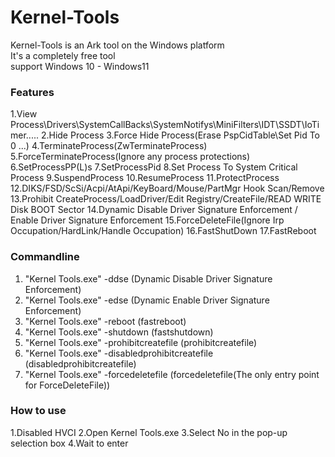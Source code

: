 # Kernel-Tools
Kernel-Tools is an Ark tool on the Windows platform          
It's a completely free tool                
support Windows 10 - Windows11          


### Features

1.View Process\Drivers\SystemCallBacks\SystemNotifys\MiniFilters\IDT\SSDT\IoTimer.....
2.Hide Process
3.Force Hide Process(Erase PspCidTable\Set Pid To 0 ...)
4.TerminateProcess(ZwTerminateProcess)
5.ForceTerminateProcess(Ignore any process protections)
6.SetProcessPP(L)s
7.SetProcessPid
8.Set Process To System Critical Process
9.SuspendProcess
10.ResumeProcess
11.ProtectProcess
12.DIKS/FSD/ScSi/Acpi/AtApi/KeyBoard/Mouse/PartMgr Hook Scan/Remove
13.Prohibit CreateProcess/LoadDriver/Edit Registry/CreateFile/READ WRITE Disk BOOT Sector
14.Dynamic Disable Driver Signature Enforcement / Enable Driver Signature Enforcement
15.ForceDeleteFile(Ignore Irp Occupation/HardLink/Handle Occupation)
16.FastShutDown
17.FastReboot


### Commandline

1. "Kernel Tools.exe" -ddse (Dynamic Disable Driver Signature Enforcement)
2. "Kernel Tools.exe" -edse (Dynamic Enable Driver Signature Enforcement)
3. "Kernel Tools.exe" -reboot (fastreboot)
4. "Kernel Tools.exe" -shutdown (fastshutdown)
5. "Kernel Tools.exe" -prohibitcreatefile (prohibitcreatefile)
6. "Kernel Tools.exe" -disabledprohibitcreatefile (disabledprohibitcreatefile)
7. "Kernel Tools.exe" -forcedeletefile (forcedeletefile(The only entry point for ForceDeleteFile))


### How to use

1.Disabled HVCI
2.Open Kernel Tools.exe
3.Select No in the pop-up selection box
4.Wait to enter